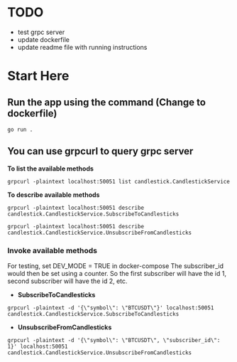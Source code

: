# TODO
- test grpc server
- update dockerfile
- update readme file with running instructions

# Start Here
## Run the app using the command (Change to dockerfile)
`go run .`

## You can use grpcurl to query grpc server
**To list the available methods**

`grpcurl -plaintext localhost:50051 list candlestick.CandlestickService
`

**To describe available methods**

`grpcurl -plaintext localhost:50051 describe candlestick.CandlestickService.SubscribeToCandlesticks
`

`grpcurl -plaintext localhost:50051 describe candlestick.CandlestickService.UnsubscribeFromCandlesticks
`

### Invoke available methods
For testing, set DEV_MODE = TRUE in docker-compose
The subscriber_id would then be set using a counter. So the first subscriber will have the id 1, second subscriber will have the id 2, etc.

- **SubscribeToCandlesticks**

`grpcurl -plaintext -d '{\"symbol\": \"BTCUSDT\"}' localhost:50051 candlestick.CandlestickService.SubscribeToCandlesticks
`

- **UnsubscribeFromCandlesticks**

`grpcurl -plaintext -d '{\"symbol\": \"BTCUSDT\", \"subscriber_id\": 1}' localhost:50051 candlestick.CandlestickService.UnsubscribeFromCandlesticks
`
